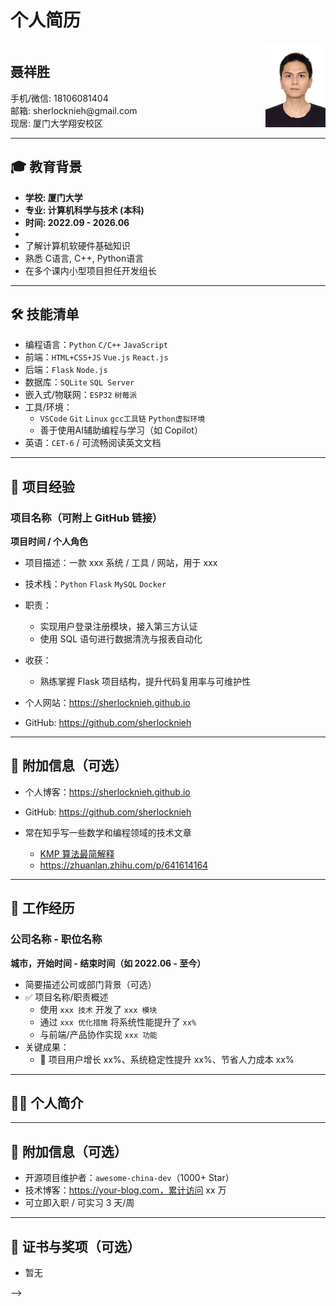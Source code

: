 # 个人简历

<div style="display: flex; align-items: center; justify-content: space-between;">
    <div>
        <h2>聂祥胜</h2>
        <div>手机/微信: 18106081404</div>
        <div>邮箱: sherlocknieh@gmail.com</div>
        <div>现居: 厦门大学翔安校区</div>
    </div>
    <img src="avatar.jpg" alt="我的头像" width="96" height="132">
</div>


---
## 🎓 教育背景

-  **学校: 厦门大学**
-  **专业: 计算机科学与技术 (本科)**
-  **时间: 2022.09 - 2026.06**
-
- 了解计算机软硬件基础知识
- 熟悉 C语言, C++, Python语言
- 在多个课内小型项目担任开发组长

---


## 🛠 技能清单

- 编程语言：`Python` `C/C++` `JavaScript`
- 前端：`HTML+CSS+JS` `Vue.js` `React.js`
- 后端：`Flask`  `Node.js`
- 数据库：`SQLite` `SQL Server`
- 嵌入式/物联网：`ESP32` `树莓派`
- 工具/环境：
  - `VSCode` `Git` `Linux` `gcc工具链` `Python虚拟环境`
  - 善于使用AI辅助编程与学习（如 Copilot）
- 英语：`CET-6` / 可流畅阅读英文文档

---

## 🧪 项目经验

### 项目名称（可附上 GitHub 链接）  
**项目时间 / 个人角色**

- 项目描述：一款 xxx 系统 / 工具 / 网站，用于 xxx
- 技术栈：`Python` `Flask` `MySQL` `Docker`
- 职责：
  - 实现用户登录注册模块，接入第三方认证
  - 使用 SQL 语句进行数据清洗与报表自动化
- 收获：
  - 熟练掌握 Flask 项目结构，提升代码复用率与可维护性

- 个人网站：https://sherlocknieh.github.io
- GitHub: https://github.com/sherlocknieh

---

## 📎 附加信息（可选）

- 个人博客：https://sherlocknieh.github.io

- GitHub: https://github.com/sherlocknieh

- 常在知乎写一些数学和编程领域的技术文章
  - [KMP 算法最简解释](https://zhuanlan.zhihu.com/p/661673949)
  - https://zhuanlan.zhihu.com/p/641614164

---

## 💼 工作经历

### 公司名称 - 职位名称  
**城市，开始时间 - 结束时间（如 2022.06 - 至今）**

- 简要描述公司或部门背景（可选）
- ✅ 项目名称/职责概述
  - 使用 `xxx 技术` 开发了 `xxx 模块`
  - 通过 `xxx 优化措施` 将系统性能提升了 `xx%`
  - 与前端/产品协作实现 `xxx 功能`
- 关键成果：
  - 🎯 项目用户增长 xx%、系统稳定性提升 xx%、节省人力成本 xx%


---

## 🧑‍💻 个人简介


---

## 📎 附加信息（可选）

- 开源项目维护者：`awesome-china-dev`（1000+ Star）
- 技术博客：https://your-blog.com，累计访问 xx 万
- 可立即入职 / 可实习 3 天/周

---

## 📄 证书与奖项（可选）

- 暂无

-->